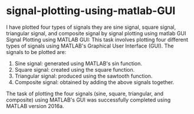 # signal-plotting-using-matlab-GUI
I have plotted four types of signals they are sine signal, square signal, triangular signal, and composite signal by signal plotting using matlab GUI 
Signal Plotting using MATLAB GUI: This task involves plotting four different types of signals using MATLAB's Graphical User Interface (GUI). The signals to be plotted are:
1. Sine signal: generated using MATLAB's sin function.
2. Square signal: created using the square function.
3. Triangular signal: produced using the sawtooth function.
4. Composite signal: obtained by adding the above signals together.

The task of plotting the four signals (sine, square, triangular, and composite) using MATLAB's GUI was successfully completed using MATLAB version 2016a.
